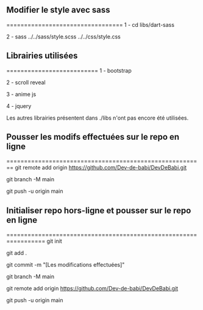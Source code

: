 ## Modifier le style avec sass ##
=================================
1 - cd libs/dart-sass

2 - sass ../../sass/style.scss ../../css/style.css

## Librairies utilisées ##
==========================
1 - bootstrap

2 - scroll reveal

3 - anime js

4 - jquery

Les autres librairies présentent dans ./libs n'ont pas encore
été utilisées.

## Pousser les modifs effectuées sur le repo en ligne ##
========================================================
git remote add origin https://github.com/Dev-de-babi/DevDeBabi.git

git branch -M main

git push -u origin main

## Initialiser repo hors-ligne et pousser sur le repo en ligne ##
=================================================================
git init

git add .

git commit -m "[Les modifications effectuées]"

git branch -M main

git remote add origin https://github.com/Dev-de-babi/DevDeBabi.git

git push -u origin main

